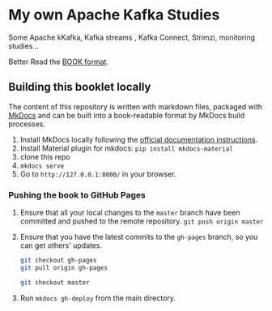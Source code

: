 # My own Apache Kafka Studies

Some Apache kKafka, Kafka streams , Kafka Connect, Strimzi, monitoring studies...

Better Read the [BOOK format](https://jbcodeforce.github.io/kafka-studies/).

## Building this booklet locally

The content of this repository is written with markdown files, packaged with [MkDocs](https://www.mkdocs.org/) and can be built into a book-readable format by MkDocs build processes.

1. Install MkDocs locally following the [official documentation instructions](https://www.mkdocs.org/#installation).
1. Install Material plugin for mkdocs:  `pip install mkdocs-material` 
1. clone this repo
1. `mkdocs serve`
1. Go to `http://127.0.0.1:8000/` in your browser.

### Pushing the book to GitHub Pages

1. Ensure that all your local changes to the `master` branch have been committed and pushed to the remote repository.
    `git push origin master`
1. Ensure that you have the latest commits to the `gh-pages` branch, so you can get others' updates.

	```bash
	git checkout gh-pages
	git pull origin gh-pages
	
	git checkout master
	```

1. Run `mkdocs gh-deploy` from the main directory.
